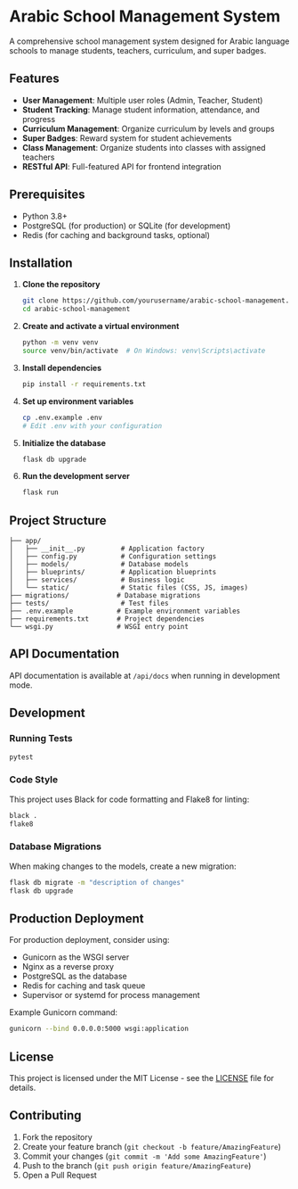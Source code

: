 # Arabic School Management System

A comprehensive school management system designed for Arabic language schools to manage students, teachers, curriculum, and super badges.

## Features

- **User Management**: Multiple user roles (Admin, Teacher, Student)
- **Student Tracking**: Manage student information, attendance, and progress
- **Curriculum Management**: Organize curriculum by levels and groups
- **Super Badges**: Reward system for student achievements
- **Class Management**: Organize students into classes with assigned teachers
- **RESTful API**: Full-featured API for frontend integration

## Prerequisites

- Python 3.8+
- PostgreSQL (for production) or SQLite (for development)
- Redis (for caching and background tasks, optional)

## Installation

1. **Clone the repository**
   ```bash
   git clone https://github.com/yourusername/arabic-school-management.git
   cd arabic-school-management
   ```

2. **Create and activate a virtual environment**
   ```bash
   python -m venv venv
   source venv/bin/activate  # On Windows: venv\Scripts\activate
   ```

3. **Install dependencies**
   ```bash
   pip install -r requirements.txt
   ```

4. **Set up environment variables**
   ```bash
   cp .env.example .env
   # Edit .env with your configuration
   ```

5. **Initialize the database**
   ```bash
   flask db upgrade
   ```

6. **Run the development server**
   ```bash
   flask run
   ```

## Project Structure

```
├── app/
│   ├── __init__.py         # Application factory
│   ├── config.py           # Configuration settings
│   ├── models/             # Database models
│   ├── blueprints/         # Application blueprints
│   ├── services/           # Business logic
│   └── static/             # Static files (CSS, JS, images)
├── migrations/            # Database migrations
├── tests/                  # Test files
├── .env.example           # Example environment variables
├── requirements.txt       # Project dependencies
└── wsgi.py                # WSGI entry point
```

## API Documentation

API documentation is available at `/api/docs` when running in development mode.

## Development

### Running Tests

```bash
pytest
```

### Code Style

This project uses Black for code formatting and Flake8 for linting:

```bash
black .
flake8
```

### Database Migrations

When making changes to the models, create a new migration:

```bash
flask db migrate -m "description of changes"
flask db upgrade
```

## Production Deployment

For production deployment, consider using:

- Gunicorn as the WSGI server
- Nginx as a reverse proxy
- PostgreSQL as the database
- Redis for caching and task queue
- Supervisor or systemd for process management

Example Gunicorn command:

```bash
gunicorn --bind 0.0.0.0:5000 wsgi:application
```

## License

This project is licensed under the MIT License - see the [LICENSE](LICENSE) file for details.

## Contributing

1. Fork the repository
2. Create your feature branch (`git checkout -b feature/AmazingFeature`)
3. Commit your changes (`git commit -m 'Add some AmazingFeature'`)
4. Push to the branch (`git push origin feature/AmazingFeature`)
5. Open a Pull Request
